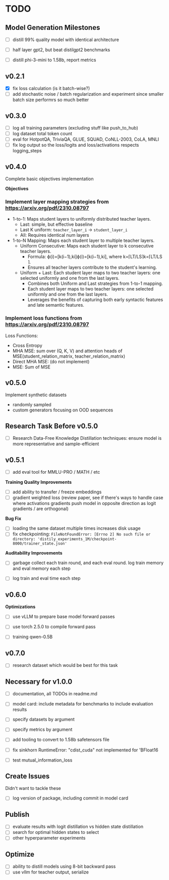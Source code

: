 # TODO

## Model Generation Milestones
- [ ] distill 99% quality model with identical architecture
- [ ] half layer gpt2, but beat distilgpt2 benchmarks
- [ ] distill phi-3-mini to 1.58b, report metrics


## v0.2.1
- [x] fix loss calculation (is it batch-wise?)
- [ ] add stochastic noise / batch regularization and experiment since smaller batch size performrs so much better

## v0.3.0
- [ ] log all training parameters (excluding stuff like push_to_hub)
- [ ] log dataset total token count
- [ ] eval for HotpotQA, TriviaQA, GLUE, SQUAD, CoNLL-2003, CoLA, MNLI
- [ ] fix log output so the loss/logits and loss/activations respects logging_steps
## v0.4.0
Complete basic objectives implementation

**Objectives**
### Implement layer mapping strategies from https://arxiv.org/pdf/2310.08797
- 1-to-1: Maps student layers to uniformly distributed teacher layers.
  - Last: simple, but effective baseline
  - Last K uniform: `teacher_layer_i` -> `student_layer_i`
  - All: Requires identical num layers
- 1-to-N Mapping: Maps each student layer to multiple teacher layers.
  - Uniform Consecutive: Maps each student layer to k consecutive teacher layers.
    - Formula: ϕ(i)=[k(i−1),ki]ϕ(i)=[k(i−1),ki], where k=⌈LT/LS⌉k=⌈LT​/LS​⌉.
	- Ensures all teacher layers contribute to the student's learning.
  - Uniform + Last: Each student layer maps to two teacher layers: one selected uniformly and one from the last layers.
    - Combines both Uniform and Last strategies from 1-to-1 mapping.
	- Each student layer maps to two teacher layers: one selected uniformly and one from the last layers.
	- Leverages the benefits of capturing both early syntactic features and late semantic features.

### Implement loss functions from https://arxiv.org/pdf/2310.08797
Loss Functions:
- Cross Entropy
- MHA MSE: sum over (Q, K, V) and attention heads of MSE(student_relation_matrix, teacher_relation_matrix)
- Direct MHA MSE: (do not implement)
- MSE: Sum of MSE

## v0.5.0
Implement synthetic datasets
- randomly sampled
- custom generators focusing on OOD sequences


## Research Task Before v0.5.0
- [ ] Research Data-Free Knowledge Distillation techniques: ensure model is more representative and sample-efficient

## v0.5.1
- [ ] add eval tool for MMLU-PRO / MATH / etc

**Training Quality Improvements**
- [ ] add ability to transfer / freeze embeddings
- [ ] gradient weighted loss (review paper, see if there's ways to handle case where activations gradients push model in opposite direction as logit gradients / are orthogonal)

**Bug Fix**
- [ ] loading the same dataset multiple times increases disk usage
- [ ] fix checkpointing: `FileNotFoundError: [Errno 2] No such file or directory: 'distily_experiments_1M/checkpoint-8000/trainer_state.json'`

**Auditability Improvements**
- [ ] garbage collect each train round, and each eval round. log train memory and eval memory each step
- [ ] log train and eval time each step


## v0.6.0
**Optimizations**
- [ ] use vLLM to prepare base model forward passes
- [ ] use torch 2.5.0 to compile forward pass

- [ ] training qwen-0.5B

## v0.7.0
- [ ] research dataset which would be best for this task

## Necessary for v1.0.0
- [ ] documentation, all TODOs in readme.md
- [ ] model card: include metadata for benchmarks to include evaluation results
- [ ] specify datasets by argument
- [ ] specify metrics by argument
- [ ] add tooling to convert to 1.58b safetensors file
- [ ] fix sinkhorn RuntimeError: "cdist_cuda" not implemented for 'BFloat16
- [ ] test mutual_information_loss


## Create Issues
Didn't want to tackle these
- [ ] log version of package, including commit in model card


## Publish
- [ ] evaluate results with logit distillation vs hidden state distillation
- [ ] search for optimal hidden states to select
- [ ] other hyperparameter experiments

## Optimize
- [ ] ability to distill models using 8-bit backward pass
- [ ] use vllm for teacher output, serialize
